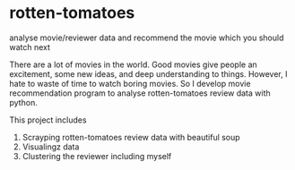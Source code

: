 # rotten-tomatoes
analyse movie/reviewer data and recommend the movie which you should watch next

There are a lot of movies in the world.
Good movies give people an excitement, some new ideas, and deep understanding to things.
However, I hate to waste of time to watch boring movies.
So I develop movie recommendation program to analyse rotten-tomatoes review data with python.

This project includes 
1. Scrayping rotten-tomatoes review data with beautiful soup
2. Visualingz data
3. Clustering the reviewer including myself
